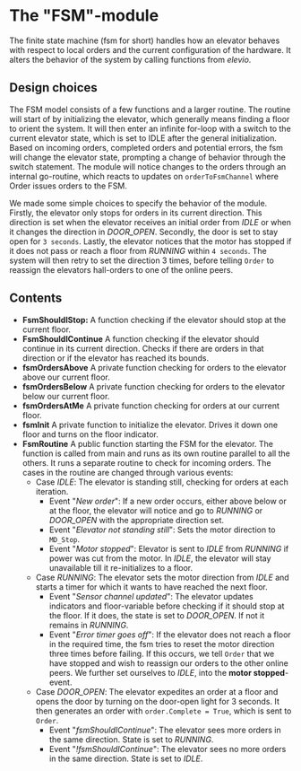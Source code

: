 The "FSM"-module
================
The finite state machine (fsm for short) handles how an elevator behaves with respect to local orders and the current configuration of the hardware. It alters the behavior of the system by calling functions from *elevio*.

Design choices
--------------
The FSM model consists of a few functions and a larger routine. The routine will start of by initializing the elevator, which generally means finding a floor to orient the system. It will then enter an infinite for-loop with a switch to the current elevator state, which is set to IDLE after the general initialization. Based on incoming orders, completed orders and potential errors, the fsm will change the elevator state, prompting a change of behavior through the switch statement. The module will notice changes to the orders through an internal go-routine, which reacts to updates on `orderToFsmChannel` where Order issues orders to the FSM. 

We made some simple choices to specify the behavior of the module. Firstly, the elevator only stops for orders in its current direction. This direction is set when the elevator receives an initial order from *IDLE* or when it changes the direction in *DOOR_OPEN*. Secondly, the door is set to stay open for `3 seconds`. Lastly, the elevator notices that the motor has stopped if it does not pass or reach a floor from *RUNNING* within `4 seconds`. The system will then retry to set the direction 3 times, before telling `Order` to reassign the elevators hall-orders to one of the online peers. 

Contents
--------
- **FsmShouldIStop:** A function checking if the elevator should stop at the current floor. 
- **FsmShouldIContinue** A function checking if the elevator should continue in its current direction. Checks if there are orders in that direction or if the elevator has reached its bounds. 
- **fsmOrdersAbove** A private function checking for orders to the elevator above our current floor. 
- **fsmOrdersBelow** A private function checking for orders to the elevator below our current floor. 
- **fsmOrdersAtMe** A private function checking for orders at our current floor. 
- **fsmInit** A private function to initialize the elevator. Drives it down one floor and turns on the floor indicator. 
- **FsmRoutine** A public function starting the FSM for the elevator. The function is called from main and runs as its own routine parallel to all the others. It runs a separate routine to check for incoming orders. The cases in the routine are changed through various events:
    - Case *IDLE*: The elevator is standing still, checking for orders at each iteration.
        - Event "*New order*": If a new order occurs, either above below or at the floor, the elevator will notice and go to *RUNNING* or *DOOR_OPEN* with the appropriate direction set.
        - Event "*Elevator not standing still*": Sets the motor direction to `MD_Stop`.
        - Event "*Motor stopped*": Elevator is sent to *IDLE* from *RUNNING* if power was cut from the motor. In *IDLE*, the elevator will stay unavailable till it re-initializes to a floor.
    - Case *RUNNING*: The elevator sets the motor direction from *IDLE* and starts a timer for which it wants to have reached the next floor. 
        - Event "*Sensor channel updated*": The elevator updates indicators and floor-variable before checking if it should stop at the floor. If it does, the state is set to *DOOR_OPEN*. If not it remains in *RUNNING*.
        - Event "*Error timer goes off*": If the elevator does not reach a floor in the required time, the fsm tries to reset the motor direction three times before failing. If this occurs, we tell `Order` that we have stopped and wish to reassign our orders to the other online peers. We further set ourselves to *IDLE*, into the **motor stopped**-event.
    - Case *DOOR_OPEN*: The elevator expedites an order at a floor and opens the door by turning on the door-open light for 3 seconds. It then generates an order with `order.Complete = True`, which is sent to `Order`.
        - Event "*fsmShouldIContinue*": The elevator sees more orders in the same direction. State is set to *RUNNING*. 
        - Event "*!fsmShouldIContinue*": The elevator sees no more orders in the same direction. State is set to *IDLE*. 
